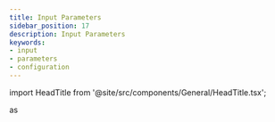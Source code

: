 ```yaml
---
title: Input Parameters
sidebar_position: 17
description: Input Parameters
keywords:
- input
- parameters
- configuration
---
```


import HeadTitle from '@site/src/components/General/HeadTitle.tsx';

<HeadTitle title="Input Parameters | OpenBB Workspace Docs" />

as